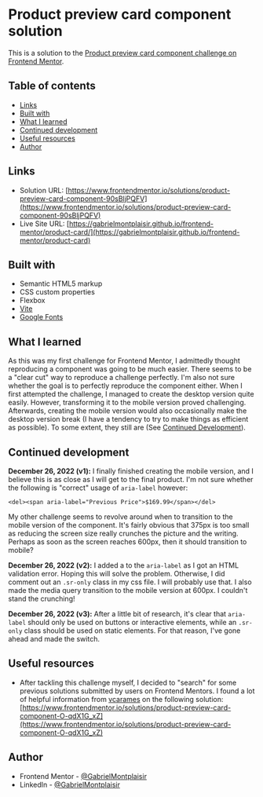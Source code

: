 # Product preview card component solution

This is a solution to the [Product preview card component challenge on Frontend Mentor](https://www.frontendmentor.io/challenges/product-preview-card-component-GO7UmttRfa).

## Table of contents

- [Links](#links)
- [Built with](#built-with)
- [What I learned](#what-i-learned)
- [Continued development](#continued-development)
- [Useful resources](#useful-resources)
- [Author](#author)

## Links

- Solution URL: [https://www.frontendmentor.io/solutions/product-preview-card-component-90sBljPQFV](https://www.frontendmentor.io/solutions/product-preview-card-component-90sBljPQFV)
- Live Site URL: [https://gabrielmontplaisir.github.io/frontend-mentor/product-card/](https://gabrielmontplaisir.github.io/frontend-mentor/product-card)

## Built with

- Semantic HTML5 markup
- CSS custom properties
- Flexbox
- [Vite](https://vitejs.dev/)
- [Google Fonts](https://fonts.google.com/)

## What I learned

As this was my first challenge for Frontend Mentor, I admittedly thought reproducing a component was going to be much easier. There seems to be a "clear cut" way to reproduce a challenge perfectly. I'm also not sure whether the goal is to perfectly reproduce the component either. When I first attempted the challenge, I managed to create the desktop version quite easily. However, transforming it to the mobile version proved challenging. Afterwards, creating the mobile version would also occasionally make the desktop version break (I have a tendency to try to make things as efficient as possible). To some extent, they still are (See [Continued Development](#continued-development)).

## Continued development

**December 26, 2022 (v1):** I finally finished creating the mobile version, and I believe this is as close as I will get to the final product. I'm not sure whether the following is "correct" usage of `aria-label` however:

```
<del><span aria-label="Previous Price">$169.99</span></del>
```

My other challenge seems to revolve around when to transition to the mobile version of the component. It's fairly obvious that 375px is too small as reducing the screen size really crunches the picture and the writing. Perhaps as soon as the screen reaches 600px, then it should transition to mobile?

**December 26, 2022 (v2):** I added a <span></span> to the `aria-label` as I got an HTML validation error. Hoping this will solve the problem. Otherwise, I did comment out an `.sr-only` class in my css file. I will probably use that. I also made the media query transition to the mobile version at 600px. I couldn't stand the crunching!

**December 26, 2022 (v3):** After a little bit of research, it's clear that `aria-label` should only be used on buttons or interactive elements, while an `.sr-only` class should be used on static elements. For that reason, I've gone ahead and made the switch.

## Useful resources

- After tackling this challenge myself, I decided to "search" for some previous solutions submitted by users on Frontend Mentors. I found a lot of helpful information from [vcarames](https://www.frontendmentor.io/profile/vcarames) on the following solution: [https://www.frontendmentor.io/solutions/product-preview-card-component-O-qdX1G_xZ](https://www.frontendmentor.io/solutions/product-preview-card-component-O-qdX1G_xZ)

## Author

- Frontend Mentor - [@GabrielMontplaisir](https://www.frontendmentor.io/profile/GabrielMontplaisir)
- LinkedIn - [@GabrielMontplaisir](https://www.linkedin.com/in/gabriel-montplaisir/)
